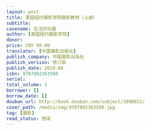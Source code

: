 ```yaml
---
layout: post
title: 美国纽约摄影学院摄影教材（上册）
subtitle:
casename: 生活的乐趣
author: [美国纽约摄影学院]
donor: 
price: CNY 98.00
translator: [中国摄影出版社]
publish_company: 中国摄影出版社
publish_version: 修订版
publish_date: 2010-08
isbn: 9787802363588
serial: 
total_volume: 1
borrower: []
borrow_date: []
douban_url: http://book.douban.com/subject/3990022/
cover_path: /media/img/9787802363588.jpg
tag: [摄影]
read_status: 想读
---
```

